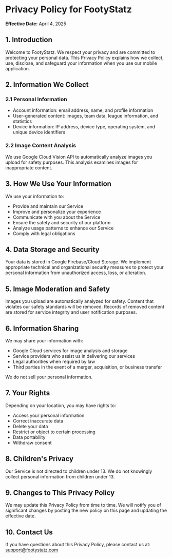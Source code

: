 # Privacy Policy for FootyStatz

**Effective Date:** April 4, 2025

## 1. Introduction

Welcome to FootyStatz. We respect your privacy and are committed to protecting your personal data. This Privacy Policy explains how we collect, use, disclose, and safeguard your information when you use our mobile application.

## 2. Information We Collect

### 2.1 Personal Information
- Account information: email address, name, and profile information
- User-generated content: images, team data, league information, and statistics
- Device information: IP address, device type, operating system, and unique device identifiers

### 2.2 Image Content Analysis
We use Google Cloud Vision API to automatically analyze images you upload for safety purposes. This analysis examines images for inappropriate content.

## 3. How We Use Your Information

We use your information to:
- Provide and maintain our Service
- Improve and personalize your experience
- Communicate with you about the Service
- Ensure the safety and security of our platform
- Analyze usage patterns to enhance our Service
- Comply with legal obligations

## 4. Data Storage and Security

Your data is stored in Google Firebase/Cloud Storage. We implement appropriate technical and organizational security measures to protect your personal information from unauthorized access, loss, or alteration.

## 5. Image Moderation and Safety

Images you upload are automatically analyzed for safety. Content that violates our safety standards will be removed. Records of removed content are stored for service integrity and user notification purposes.

## 6. Information Sharing

We may share your information with:
- Google Cloud services for image analysis and storage
- Service providers who assist us in delivering our services
- Legal authorities when required by law
- Third parties in the event of a merger, acquisition, or business transfer

We do not sell your personal information.

## 7. Your Rights

Depending on your location, you may have rights to:
- Access your personal information
- Correct inaccurate data
- Delete your data
- Restrict or object to certain processing
- Data portability
- Withdraw consent

## 8. Children's Privacy

Our Service is not directed to children under 13. We do not knowingly collect personal information from children under 13.

## 9. Changes to This Privacy Policy

We may update this Privacy Policy from time to time. We will notify you of significant changes by posting the new policy on this page and updating the effective date.

## 10. Contact Us

If you have questions about this Privacy Policy, please contact us at:
support@footystatz.com 